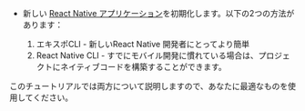 - 新しい <a href="https://facebook.github.io/react-native/docs/getting-started" target="_blank">React Native アプリケーション</a>を初期化します。以下の2つの方法があります：

  1. エキスポCLI - 新しいReact Native 開発者にとってより簡単
  2. React Native CLI - すでにモバイル開発に慣れている場合は、プロジェクトにネイティブコードを構築することができます。

このチュートリアルでは両方について説明しますので、あなたに最適なものを使用してください。